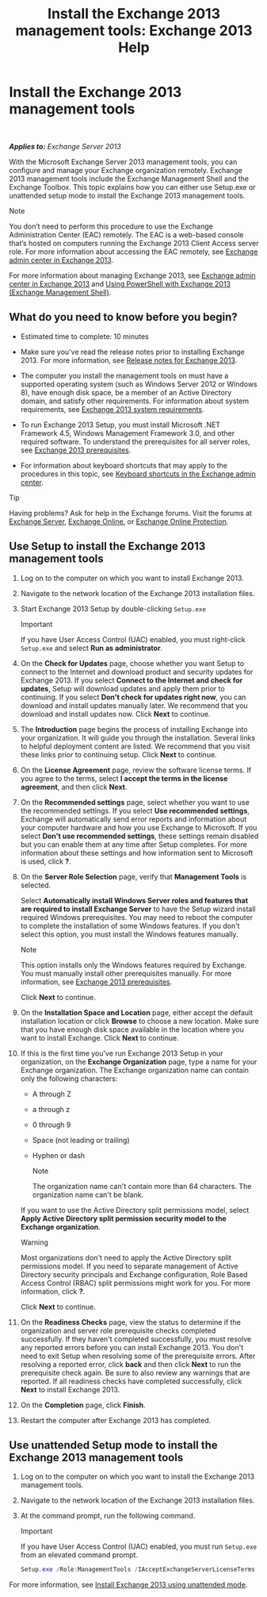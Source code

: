 ﻿---
title: 'Install the Exchange 2013 management tools: Exchange 2013 Help'
TOCTitle: Install the Exchange 2013 management tools
ms:assetid: 71fcbe4c-783b-4f77-aabb-a21aa7a4ef23
ms:mtpsurl: https://technet.microsoft.com/en-us/library/Bb232090(v=EXCHG.150)
ms:contentKeyID: 49289303
ms.date: 12/09/2016
mtps_version: v=EXCHG.150
---

# Install the Exchange 2013 management tools

 

_**Applies to:** Exchange Server 2013_


With the Microsoft Exchange Server 2013 management tools, you can configure and manage your Exchange organization remotely. Exchange 2013 management tools include the Exchange Management Shell and the Exchange Toolbox. This topic explains how you can either use Setup.exe or unattended setup mode to install the Exchange 2013 management tools.


> [!NOTE]
> You don’t need to perform this procedure to use the Exchange Administration Center (EAC) remotely. The EAC is a web-based console that’s hosted on computers running the Exchange 2013 Client Access server role. For more information about accessing the EAC remotely, see <A href="exchange-admin-center-in-exchange-2013-exchange-2013-help.md">Exchange admin center in Exchange 2013</A>.



For more information about managing Exchange 2013, see [Exchange admin center in Exchange 2013](exchange-admin-center-in-exchange-2013-exchange-2013-help.md) and [Using PowerShell with Exchange 2013 (Exchange Management Shell)](https://technet.microsoft.com/en-us/library/bb123778\(v=exchg.150\)).

## What do you need to know before you begin?

  - Estimated time to complete: 10 minutes

  - Make sure you've read the release notes prior to installing Exchange 2013. For more information, see [Release notes for Exchange 2013](release-notes-for-exchange-2013-exchange-2013-help.md).

  - The computer you install the management tools on must have a supported operating system (such as Windows Server 2012 or Windows 8), have enough disk space, be a member of an Active Directory domain, and satisfy other requirements. For information about system requirements, see [Exchange 2013 system requirements](exchange-2013-system-requirements-exchange-2013-help.md).

  - To run Exchange 2013 Setup, you must install Microsoft .NET Framework 4.5, Windows Management Framework 3.0, and other required software. To understand the prerequisites for all server roles, see [Exchange 2013 prerequisites](exchange-2013-prerequisites-exchange-2013-help.md).

  - For information about keyboard shortcuts that may apply to the procedures in this topic, see [Keyboard shortcuts in the Exchange admin center](keyboard-shortcuts-in-the-exchange-admin-center-exchange-online-protection-help.md).


> [!TIP]
> Having problems? Ask for help in the Exchange forums. Visit the forums at <A href="https://go.microsoft.com/fwlink/p/?linkid=60612">Exchange Server</A>, <A href="https://go.microsoft.com/fwlink/p/?linkid=267542">Exchange Online</A>, or <A href="https://go.microsoft.com/fwlink/p/?linkid=285351">Exchange Online Protection</A>.



## Use Setup to install the Exchange 2013 management tools

1.  Log on to the computer on which you want to install Exchange 2013.

2.  Navigate to the network location of the Exchange 2013 installation files.

3.  Start Exchange 2013 Setup by double-clicking `Setup.exe`
    

    > [!IMPORTANT]
    > If you have User Access Control (UAC) enabled, you must right-click <CODE>Setup.exe</CODE> and select <STRONG>Run as administrator</STRONG>.



4.  On the **Check for Updates** page, choose whether you want Setup to connect to the Internet and download product and security updates for Exchange 2013. If you select **Connect to the Internet and check for updates**, Setup will download updates and apply them prior to continuing. If you select **Don't check for updates right now**, you can download and install updates manually later. We recommend that you download and install updates now. Click **Next** to continue.

5.  The **Introduction** page begins the process of installing Exchange into your organization. It will guide you through the installation. Several links to helpful deployment content are listed. We recommend that you visit these links prior to continuing setup. Click **Next** to continue.

6.  On the **License Agreement** page, review the software license terms. If you agree to the terms, select **I accept the terms in the license agreement**, and then click **Next**.

7.  On the **Recommended settings** page, select whether you want to use the recommended settings. If you select **Use recommended settings**, Exchange will automatically send error reports and information about your computer hardware and how you use Exchange to Microsoft. If you select **Don't use recommended settings**, these settings remain disabled but you can enable them at any time after Setup completes. For more information about these settings and how information sent to Microsoft is used, click **?**.

8.  On the **Server Role Selection** page, verify that **Management Tools** is selected.
    
    Select **Automatically install Windows Server roles and features that are required to install Exchange Server** to have the Setup wizard install required Windows prerequisites. You may need to reboot the computer to complete the installation of some Windows features. If you don't select this option, you must install the Windows features manually.
    

    > [!NOTE]
    > This option installs only the Windows features required by Exchange. You must manually install other prerequisites manually. For more information, see <A href="exchange-2013-prerequisites-exchange-2013-help.md">Exchange 2013 prerequisites</A>.

    
    Click **Next** to continue.

9.  On the **Installation Space and Location** page, either accept the default installation location or click **Browse** to choose a new location. Make sure that you have enough disk space available in the location where you want to install Exchange. Click **Next** to continue.

10. If this is the first time you’ve run Exchange 2013 Setup in your organization, on the **Exchange Organization** page, type a name for your Exchange organization. The Exchange organization name can contain only the following characters:
    
      - A through Z
    
      - a through z
    
      - 0 through 9
    
      - Space (not leading or trailing)
    
      - Hyphen or dash
        

        > [!NOTE]
        > The organization name can't contain more than 64 characters. The organization name can't be blank.

    
    If you want to use the Active Directory split permissions model, select **Apply Active Directory split permission security model to the Exchange organization**.
    

    > [!WARNING]
    > Most organizations don't need to apply the Active Directory split permissions model. If you need to separate management of Active Directory security principals and Exchange configuration, Role Based Access Control (RBAC) split permissions might work for you. For more information, click <STRONG>?</STRONG>.

    
    Click **Next** to continue.

11. On the **Readiness Checks** page, view the status to determine if the organization and server role prerequisite checks completed successfully. If they haven't completed successfully, you must resolve any reported errors before you can install Exchange 2013. You don't need to exit Setup when resolving some of the prerequisite errors. After resolving a reported error, click **back** and then click **Next** to run the prerequisite check again. Be sure to also review any warnings that are reported. If all readiness checks have completed successfully, click **Next** to install Exchange 2013.

12. On the **Completion** page, click **Finish**.

13. Restart the computer after Exchange 2013 has completed.

## Use unattended Setup mode to install the Exchange 2013 management tools

1.  Log on to the computer on which you want to install the Exchange 2013 management tools.

2.  Navigate to the network location of the Exchange 2013 installation files.

3.  At the command prompt, run the following command.
    

    > [!IMPORTANT]
    > If you have User Access Control (UAC) enabled, you must run <CODE>Setup.exe</CODE> from an elevated command prompt.

    
    ```powershell
    Setup.exe /Role:ManagementTools /IAcceptExchangeServerLicenseTerms
    ```

For more information, see [Install Exchange 2013 using unattended mode](install-exchange-2013-using-unattended-mode-exchange-2013-help.md).

